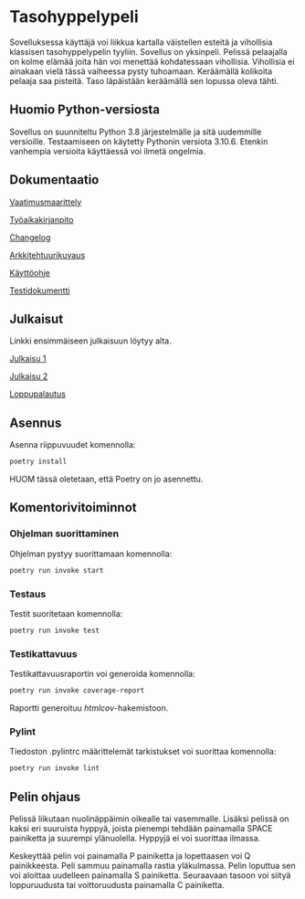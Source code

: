# Tasohyppelypeli
Sovelluksessa käyttäjä voi liikkua kartalla väistellen esteitä ja vihollisia klassisen tasohyppelypelin tyyliin. Sovellus on yksinpeli. Pelissä pelaajalla on kolme elämää joita hän voi menettää kohdatessaan vihollisia. Vihollisia ei ainakaan vielä tässä vaiheessa pysty tuhoamaan. Keräämällä kolikoita pelaaja saa pisteitä. Taso läpäistään keräämällä sen lopussa oleva tähti.

## Huomio Python-versiosta
Sovellus on suunniteltu Python 3.8 järjestelmälle ja sitä uudemmille versioille. Testaamiseen on käytetty Pythonin versiota 3.10.6. Etenkin vanhempia versioita käyttäessä voi ilmetä ongelmia.

## Dokumentaatio

[Vaatimusmaarittely](platformer/dokumentaatio/vaatimusmaarittely.md)

[Työaikakirjanpito](platformer/dokumentaatio/tuntikirjanpito.md)

[Changelog](platformer/dokumentaatio/changelog.md)

[Arkkitehtuurikuvaus](platformer/dokumentaatio/arkkitehtuuri.md)

[Käyttöohje](platformer/dokumentaatio/kaytto-ohje.md)

[Testidokumentti](platformer/dokumentaatio/testidokumentti.md)

## Julkaisut
Linkki ensimmäiseen julkaisuun löytyy alta.

[Julkaisu 1](https://github.com/Rasmusjoo/ot-harjoitustyo/releases/tag/viikko5)

[Julkaisu 2](https://github.com/Rasmusjoo/ot-harjoitustyo/releases/tag/viikko6)

[Loppupalautus](https://github.com/Rasmusjoo/ot-harjoitustyo/releases/tag/viikko7)

## Asennus
Asenna riippuvuudet komennolla:

```bash
poetry install
```
HUOM tässä oletetaan, että Poetry on jo asennettu.

## Komentorivitoiminnot

### Ohjelman suorittaminen

Ohjelman pystyy suorittamaan komennolla:

```bash
poetry run invoke start
```

### Testaus

Testit suoritetaan komennolla:

```bash
poetry run invoke test
```

### Testikattavuus

Testikattavuusraportin voi generoida komennolla:

```bash
poetry run invoke coverage-report
```

Raportti generoituu _htmlcov_-hakemistoon.

### Pylint

Tiedoston .pylintrc määrittelemät tarkistukset voi suorittaa komennolla:

```bash
poetry run invoke lint
```

## Pelin ohjaus

Pelissä liikutaan nuolinäppäimin oikealle tai vasemmalle. Lisäksi pelissä on kaksi eri suuruista hyppyä, 
joista pienempi tehdään painamalla SPACE painiketta ja suurempi ylänuolella. Hyppyjä ei voi suorittaa ilmassa.

Keskeyttää pelin voi painamalla P painiketta ja lopettaasen voi Q painikkeesta. Peli sammuu painamalla rastia yläkulmassa.
Pelin loputtua sen voi aloittaa uudelleen painamalla S painiketta. Seuraavaan tasoon voi siityä loppuruudusta tai
voittoruudusta painamalla C painiketta.
